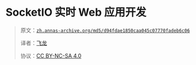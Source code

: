 # SocketIO 实时 Web 应用开发

> 原文：[`zh.annas-archive.org/md5/d94fdae1850caa045c07770fadeb6c06`](https://zh.annas-archive.org/md5/d94fdae1850caa045c07770fadeb6c06)
> 
> 译者：[飞龙](https://github.com/wizardforcel)
> 
> 协议：[CC BY-NC-SA 4.0](http://creativecommons.org/licenses/by-nc-sa/4.0/)